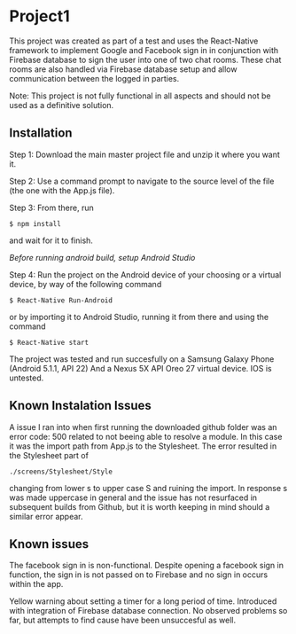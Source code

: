 # Project1
This project was created as part of a test and uses the React-Native framework to implement Google and Facebook sign in in conjunction with Firebase database to sign the user into one of two chat rooms. These chat rooms are also handled via Firebase database setup and allow communication between the logged in parties. 

Note: This project is not fully functional in all aspects and should not be used as a definitive solution. 

## Installation
Step 1: Download the main master project file and unzip it where you want it. 

Step 2: Use a command prompt to navigate to the source level of the file (the one with the App.js file).

Step 3: From there, run 

```
$ npm install
```

and wait for it to finish. 

*Before running android build, setup Android Studio*

Step 4: Run the project on the Android device of your choosing or a virtual device, by way of the following command 

```
$ React-Native Run-Android
```

or by importing it to Android Studio, running it from there and using the command 

```
$ React-Native start
```

The project was tested and run succesfully on a Samsung Galaxy Phone (Android 5.1.1, API 22)
And a Nexus 5X API Oreo 27 virtual device. IOS is untested. 

## Known Instalation Issues
A issue I ran into when first running the downloaded github folder was an error code: 500 related to not beeing able to resolve a module. In this case it was the import path from App.js to the Stylesheet. The error resulted in the Stylesheet part of

```
./screens/Stylesheet/Style
```
changing from lower s to upper case S and ruining the import. In response s was made uppercase in general and the issue has not resurfaced in subsequent builds from Github, but it is worth keeping in mind should a similar error appear.  


## Known issues
The facebook sign in is non-functional. Despite opening a facebook sign in function, the sign in is not passed on to Firebase and no sign in occurs within the app. 

Yellow warning about setting a timer for a long period of time. Introduced with integration of Firebase database connection. No observed problems so far, but attempts to find cause have been unsuccesful as well. 
